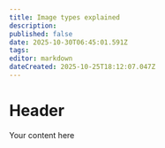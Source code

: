 ```yaml
---
title: Image types explained
description:
published: false
date: 2025-10-30T06:45:01.591Z
tags:
editor: markdown
dateCreated: 2025-10-25T18:12:07.047Z
---
```


# Header

Your content here